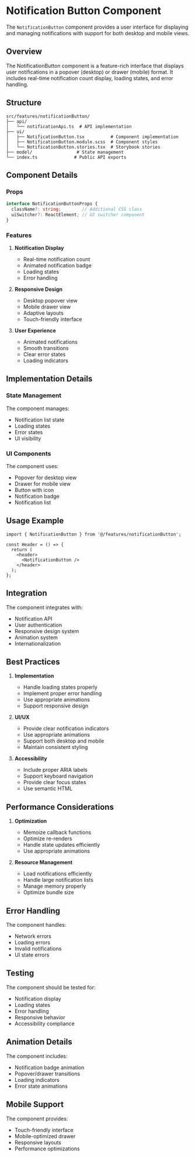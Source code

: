 # Notification Button Component

The `NotificationButton` component provides a user interface for displaying and managing notifications with support for both desktop and mobile views.

## Overview

The NotificationButton component is a feature-rich interface that displays user notifications in a popover (desktop) or drawer (mobile) format. It includes real-time notification count display, loading states, and error handling.

## Structure

```
src/features/notificationButton/
├── api/
│   └── notificationApi.ts  # API implementation
├── ui/
│   ├── NotificationButton.tsx          # Component implementation
│   ├── NotificationButton.module.scss  # Component styles
│   └── NotificationButton.stories.tsx  # Storybook stories
├── model/                 # State management
└── index.ts              # Public API exports
```

## Component Details

### Props

```typescript
interface NotificationButtonProps {
  className?: string;        // Additional CSS class
  uiSwitcher?: ReactElement; // UI switcher component
}
```

### Features

1. **Notification Display**
   - Real-time notification count
   - Animated notification badge
   - Loading states
   - Error handling

2. **Responsive Design**
   - Desktop popover view
   - Mobile drawer view
   - Adaptive layouts
   - Touch-friendly interface

3. **User Experience**
   - Animated notifications
   - Smooth transitions
   - Clear error states
   - Loading indicators

## Implementation Details

### State Management

The component manages:
- Notification list state
- Loading states
- Error states
- UI visibility

### UI Components

The component uses:
- Popover for desktop view
- Drawer for mobile view
- Button with icon
- Notification badge
- Notification list

## Usage Example

```tsx
import { NotificationButton } from '@/features/notificationButton';

const Header = () => {
  return (
    <header>
      <NotificationButton />
    </header>
  );
};
```

## Integration

The component integrates with:
- Notification API
- User authentication
- Responsive design system
- Animation system
- Internationalization

## Best Practices

1. **Implementation**
   - Handle loading states properly
   - Implement proper error handling
   - Use appropriate animations
   - Support responsive design

2. **UI/UX**
   - Provide clear notification indicators
   - Use appropriate animations
   - Support both desktop and mobile
   - Maintain consistent styling

3. **Accessibility**
   - Include proper ARIA labels
   - Support keyboard navigation
   - Provide clear focus states
   - Use semantic HTML

## Performance Considerations

1. **Optimization**
   - Memoize callback functions
   - Optimize re-renders
   - Handle state updates efficiently
   - Use appropriate animations

2. **Resource Management**
   - Load notifications efficiently
   - Handle large notification lists
   - Manage memory properly
   - Optimize bundle size

## Error Handling

The component handles:
- Network errors
- Loading errors
- Invalid notifications
- UI state errors

## Testing

The component should be tested for:
- Notification display
- Loading states
- Error handling
- Responsive behavior
- Accessibility compliance

## Animation Details

The component includes:
- Notification badge animation
- Popover/drawer transitions
- Loading indicators
- Error state animations

## Mobile Support

The component provides:
- Touch-friendly interface
- Mobile-optimized drawer
- Responsive layouts
- Performance optimizations
